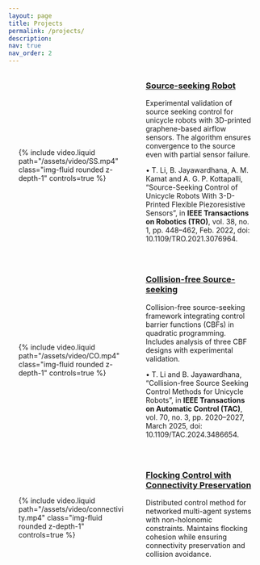 ```yaml
---
layout: page
title: Projects
permalink: /projects/
description:
nav: true
nav_order: 2
---
```


<style>
.container {
  max-width: 1200px;
  margin: 0 auto;
  padding: 0 20px;
}
.project-container {
  display: flex;
  gap: 40px;
  align-items: center;
  margin-bottom: 3rem;
}
.project-video {
  flex: 1;
  min-width: 0;
  max-width: 50%; /* 新增：限制视频最大宽度 */
}
.project-video video {
  width: 100%;
  max-height: 300px; /* 新增：限制视频最大高度 */
}
.project-text {
  flex: 1;
  min-width: 0;
}
.project-text h3 {
  margin-top: 0;
}
@media (max-width: 768px) {
  .project-container {
    flex-direction: column;
    gap: 20px;
  }
  .project-video {
    max-width: 100%; /* 移动端恢复全宽 */
  }
}
</style>

<div class="container">

<!-- Visit my <a href="https://www.youtube.com/channel/UCAduhzSeh_5dEN9CteFiM9w" target="_blank">YouTube channel</a> for more videos. -->


<br>

<div class="project-container">
  <div class="project-video">
    {% include video.liquid path="/assets/video/SS.mp4" class="img-fluid rounded z-depth-1" controls=true %}
  </div>
  <div class="project-text">
    <h3>
      <a href="https://ieeexplore.ieee.org/stamp/stamp.jsp?tp=&arnumber=9458274&tag=1">Source-seeking Robot</a>
    </h3>
    <p>
      Experimental validation of source seeking control for unicycle robots with 3D-printed graphene-based airflow sensors. The algorithm ensures convergence to the source even with partial sensor failure.
    </p>
    <p style="margin-top: 0.5rem;">
      • T. Li, B. Jayawardhana, A. M. Kamat and A. G. P. Kottapalli, “Source-Seeking Control of Unicycle Robots With 3-D-Printed Flexible Piezoresistive Sensors”, in
      <strong>IEEE Transactions on Robotics (TRO)</strong>, vol. 38, no. 1, pp. 448–462, Feb. 2022,
      doi: 10.1109/TRO.2021.3076964.
    </p>
  </div>
</div>



<div class="project-container">
  <div class="project-video">
    {% include video.liquid path="/assets/video/CO.mp4" class="img-fluid rounded z-depth-1" controls=true %}
  </div>
  <div class="project-text">
    <h3>
      <a href="https://ieeexplore.ieee.org/document/10735338">Collision-free Source-seeking</a>
    </h3>
    <p>
      Collision-free source-seeking framework integrating control barrier functions (CBFs) in quadratic programming. Includes analysis of three CBF designs with experimental validation.
    </p>
    <p style="margin-top: 0.5rem;">
      • T. Li and B. Jayawardhana, “Collision-free Source Seeking Control Methods for Unicycle Robots”, in
      <strong>IEEE Transactions on Automatic Control (TAC)</strong>, vol. 70, no. 3, pp. 2020–2027, March 2025,
      doi: 10.1109/TAC.2024.3486654.
    </p>
  </div>
</div>




<div class="project-container">
  <div class="project-video">
    {% include video.liquid path="/assets/video/connectivity.mp4" class="img-fluid rounded z-depth-1" controls=true %}
  </div>
  <div class="project-text">
    <h3><a href="https://arxiv.org/pdf/2301.04576.pdf">Flocking Control with Connectivity Preservation</a></h3>
    <p>Distributed control method for networked multi-agent systems with non-holonomic constraints. Maintains flocking cohesion while ensuring connectivity preservation and collision avoidance.</p>
  </div>
</div>

</div>